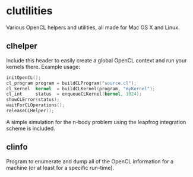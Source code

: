clutilities
===========

Various OpenCL helpers and utilities, all made for Mac OS X and Linux.

clhelper
--------
Include this header to easily create a global OpenCL context and run your kernels there. Example usage:

```OpenCL
initOpenCL();
cl_program program = buildCLProgram("source.cl");
cl_kernel  kernel  = buildCLKernel(program, "myKernel");
cl_int     status  = enqueueCLKernel(kernel, 1024);
showCLError(status);
waitForCLOperations();
releaseCLHelper();
```

A simple simulation for the n-body problem using the leapfrog integration scheme is included.

clinfo
------
Program to enumerate and dump all of the OpenCL information for a machine (or at least for a specific run-time).
